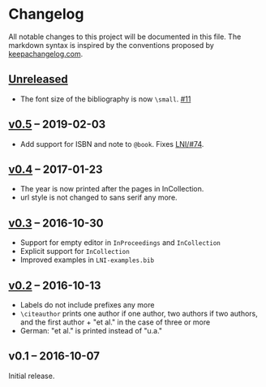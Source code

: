 # Changelog

All notable changes to this project will be documented in this file.
The markdown syntax is inspired by the conventions proposed by [keepachangelog.com](http://keepachangelog.com/).

## [Unreleased]

* The font size of the bibliography is now `\small`. [#11](https://github.com/gi-ev/biblatex-lni/pull/11)

## [v0.5] – 2019-02-03

* Add support for ISBN and note to `@book`. Fixes [LNI/#74](https://github.com/gi-ev/LNI/issues/74).

## [v0.4] – 2017-01-23

* The year is now printed after the pages in InCollection.
* url style is not changed to sans serif any more.

## [v0.3] – 2016-10-30

* Support for empty editor in `InProceedings` and `InCollection`
* Explicit support for `InCollection`
* Improved examples in `LNI-examples.bib`

## [v0.2] – 2016-10-13

* Labels do not include prefixes any more
* `\citeauthor` prints one author if one author, two authors if two authors, and the first author + "et al." in the case of three or more
* German: "et al." is printed instead of "u.a."

## v0.1 – 2016-10-07

Initial release.

[v0.2]: https://github.com/latextemplates/biblatex-lni/compare/v0.1...v0.2
[v0.3]: https://github.com/latextemplates/biblatex-lni/compare/v0.2...v0.3
[v0.4]: https://github.com/latextemplates/biblatex-lni/compare/v0.3...v0.4
[v0.5]: https://github.com/latextemplates/biblatex-lni/compare/v0.4...v0.5
[Unreleased]: https://github.com/latextemplates/biblatex-lni/compare/v0.5...HEAD

